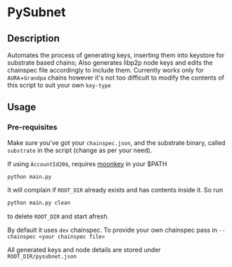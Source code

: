 # PySubnet

## Description
Automates the process of generating keys, inserting them into keystore for substrate based chains;
Also generates libp2p node keys and edits the chainspec file accordingly to include them.
Currently works only for `AURA`+`Grandpa` chains however it's not too difficult to modify the contents of this script to suit your own `key-type`

## Usage

### Pre-requisites
Make sure you've got your `chainspec.json`, and the substrate binary, called `substrate` in the script (change as per your need).

If using `AccountId20`s, requires [moonkey](https://github.com/PureStake/moonbeam/releases/download/v0.8.0/moonkey) in your $PATH

```shell
python main.py
```

It will complain if `ROOT_DIR` already exists and has contents inside it. So run 
```sh
python main.py clean
```
to delete `ROOT_DIR` and start afresh.

By default it uses `dev` chainspec. To provide your own chainspec pass in `--chainspec <your chainspec file>`

All generated keys and node details are stored under `ROOT_DIR/pysubnet.json`